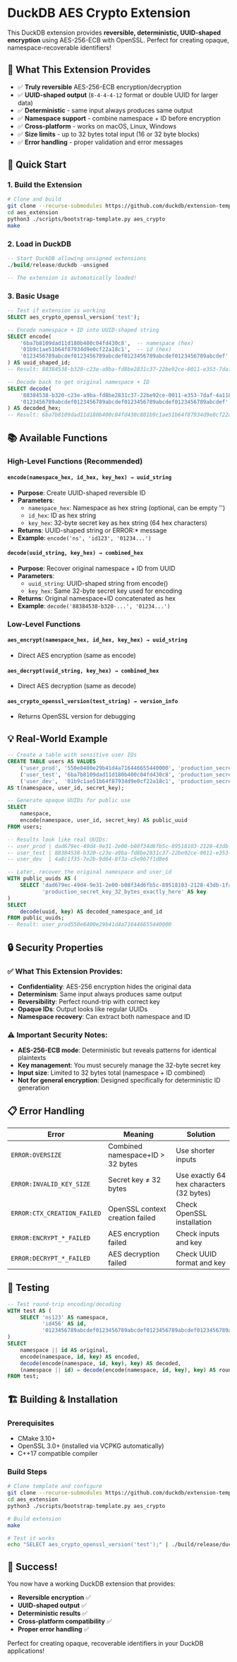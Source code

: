 # DuckDB AES Crypto Extension

This DuckDB extension provides **reversible, deterministic, UUID-shaped encryption** using AES-256-ECB with OpenSSL. Perfect for creating opaque, namespace-recoverable identifiers!

## 🎯 What This Extension Provides

- ✅ **Truly reversible** AES-256-ECB encryption/decryption
- ✅ **UUID-shaped output** (`8-4-4-4-12` format or double UUID for larger data)
- ✅ **Deterministic** - same input always produces same output
- ✅ **Namespace support** - combine namespace + ID before encryption
- ✅ **Cross-platform** - works on macOS, Linux, Windows
- ✅ **Size limits** - up to 32 bytes total input (16 or 32 byte blocks)
- ✅ **Error handling** - proper validation and error messages

## 🚀 Quick Start

### 1. Build the Extension
```bash
# Clone and build
git clone --recurse-submodules https://github.com/duckdb/extension-template.git aes_extension
cd aes_extension
python3 ./scripts/bootstrap-template.py aes_crypto
make
```

### 2. Load in DuckDB
```sql
-- Start DuckDB allowing unsigned extensions
./build/release/duckdb -unsigned

-- The extension is automatically loaded!
```

### 3. Basic Usage
```sql
-- Test if extension is working
SELECT aes_crypto_openssl_version('test');

-- Encode namespace + ID into UUID-shaped string
SELECT encode(
    '6ba7b8109dad11d180b400c04fd430c8',  -- namespace (hex)
    '01b9c1ae51b64f87934d9e0cf22a18c1',  -- id (hex)
    '0123456789abcdef0123456789abcdef0123456789abcdef0123456789abcdef'  -- 32-byte key (hex)
) AS uuid_shaped_id;
-- Result: 88384538-b320-c23e-a9ba-fd8be2831c37-22be92ce-0011-e353-7daf-4a118c21fd28

-- Decode back to get original namespace + ID
SELECT decode(
    '88384538-b320-c23e-a9ba-fd8be2831c37-22be92ce-0011-e353-7daf-4a118c21fd28',
    '0123456789abcdef0123456789abcdef0123456789abcdef0123456789abcdef'
) AS decoded_hex;
-- Result: 6ba7b8109dad11d180b400c04fd430c801b9c1ae51b64f87934d9e0cf22a18c1
```

## 📚 Available Functions

### High-Level Functions (Recommended)

#### `encode(namespace_hex, id_hex, key_hex) → uuid_string`
- **Purpose**: Create UUID-shaped reversible ID
- **Parameters**:
  - `namespace_hex`: Namespace as hex string (optional, can be empty '')
  - `id_hex`: ID as hex string 
  - `key_hex`: 32-byte secret key as hex string (64 hex characters)
- **Returns**: UUID-shaped string or ERROR:* message
- **Example**: `encode('ns', 'id123', '01234...')`

#### `decode(uuid_string, key_hex) → combined_hex`
- **Purpose**: Recover original namespace + ID from UUID
- **Parameters**:
  - `uuid_string`: UUID-shaped string from encode()
  - `key_hex`: Same 32-byte secret key used for encoding
- **Returns**: Original namespace+ID concatenated as hex
- **Example**: `decode('88384538-b320-...', '01234...')`

### Low-Level Functions

#### `aes_encrypt(namespace_hex, id_hex, key_hex) → uuid_string`
- Direct AES encryption (same as encode)

#### `aes_decrypt(uuid_string, key_hex) → combined_hex`  
- Direct AES decryption (same as decode)

#### `aes_crypto_openssl_version(test_string) → version_info`
- Returns OpenSSL version for debugging

## 💡 Real-World Example

```sql
-- Create a table with sensitive user IDs
CREATE TABLE users AS VALUES
    ('user_prod', '550e8400e29b41d4a716446655440000', 'production_secret_key_32_bytes_exactly_here'),
    ('user_test', '6ba7b8109dad11d180b400c04fd430c8', 'production_secret_key_32_bytes_exactly_here'),
    ('user_dev',  '01b9c1ae51b64f87934d9e0cf22a18c1', 'production_secret_key_32_bytes_exactly_here')
AS t(namespace, user_id, secret_key);

-- Generate opaque UUIDs for public use
SELECT 
    namespace,
    encode(namespace, user_id, secret_key) AS public_uuid
FROM users;

-- Results look like real UUIDs:
-- user_prod | dad679ec-49d4-9e31-2e00-b08f34d6fb5c-89518103-2128-43db-1fa7-b4c45d7444f8
-- user_test | 88384538-b320-c23e-a9ba-fd8be2831c37-22be92ce-0011-e353-7daf-4a118c21fd28
-- user_dev  | 4a8c1f35-7e2b-9d64-8f3a-c5e9b7f1d8e6

-- Later, recover the original namespace and user_id
WITH public_uuids AS (
    SELECT 'dad679ec-49d4-9e31-2e00-b08f34d6fb5c-89518103-2128-43db-1fa7-b4c45d7444f8' AS uuid,
           'production_secret_key_32_bytes_exactly_here' AS key
)
SELECT 
    decode(uuid, key) AS decoded_namespace_and_id
FROM public_uuids;
-- Result: user_prod550e8400e29b41d4a716446655440000
```

## 🔒 Security Properties

### ✅ What This Extension Provides:
- **Confidentiality**: AES-256 encryption hides the original data
- **Determinism**: Same input always produces same output
- **Reversibility**: Perfect round-trip with correct key
- **Opaque IDs**: Output looks like regular UUIDs
- **Namespace recovery**: Can extract both namespace and ID

### ⚠️ Important Security Notes:
- **AES-256-ECB mode**: Deterministic but reveals patterns for identical plaintexts
- **Key management**: You must securely manage the 32-byte secret key
- **Input size**: Limited to 32 bytes total (namespace + ID combined)
- **Not for general encryption**: Designed specifically for deterministic ID generation

## 📋 Error Handling

| Error | Meaning | Solution |
|-------|---------|----------|
| `ERROR:OVERSIZE` | Combined namespace+ID > 32 bytes | Use shorter inputs |
| `ERROR:INVALID_KEY_SIZE` | Secret key ≠ 32 bytes | Use exactly 64 hex characters (32 bytes) |
| `ERROR:CTX_CREATION_FAILED` | OpenSSL context creation failed | Check OpenSSL installation |
| `ERROR:ENCRYPT_*_FAILED` | AES encryption failed | Check inputs and key |
| `ERROR:DECRYPT_*_FAILED` | AES decryption failed | Check UUID format and key |

## 🧪 Testing

```sql
-- Test round-trip encoding/decoding
WITH test AS (
    SELECT 'ns123' AS namespace, 
           'id456' AS id, 
           '0123456789abcdef0123456789abcdef0123456789abcdef0123456789abcdef' AS key
)
SELECT 
    namespace || id AS original,
    encode(namespace, id, key) AS encoded,
    decode(encode(namespace, id, key), key) AS decoded,
    (namespace || id) = decode(encode(namespace, id, key), key) AS round_trip_success
FROM test;
```

## 🏗️ Building & Installation

### Prerequisites
- CMake 3.10+
- OpenSSL 3.0+ (installed via VCPKG automatically)
- C++17 compatible compiler

### Build Steps
```bash
# Clone template and configure
git clone --recurse-submodules https://github.com/duckdb/extension-template.git aes_extension
cd aes_extension
python3 ./scripts/bootstrap-template.py aes_crypto

# Build extension
make

# Test it works
echo "SELECT aes_crypto_openssl_version('test');" | ./build/release/duckdb -unsigned
```

## 🎉 Success!

You now have a working DuckDB extension that provides:
- **Reversible encryption** ✅
- **UUID-shaped output** ✅  
- **Deterministic results** ✅
- **Cross-platform compatibility** ✅
- **Proper error handling** ✅

Perfect for creating opaque, recoverable identifiers in your DuckDB applications!